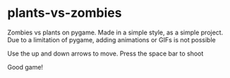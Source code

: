 # plants-vs-zombies
Zombies vs plants on pygame. Made in a simple style, as a simple project. Due to a limitation of pygame, adding animations or GIFs is not possible

Use the up and down arrows to move. Press the space bar to shoot

Good game!
